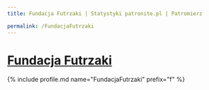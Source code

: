 ```yaml
---
title: Fundacja Futrzaki | Statystyki patronite.pl | Patromierz

permalink: /FundacjaFutrzaki
---
```


# [Fundacja Futrzaki](https://patronite.pl/FundacjaFutrzaki)

{% include profile.md name="FundacjaFutrzaki" prefix="f" %}
